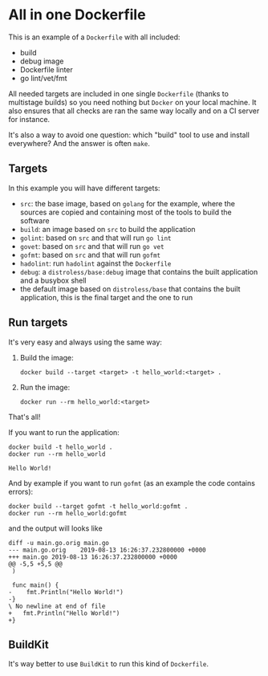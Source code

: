 # All in one Dockerfile

This is an example of a `Dockerfile` with all included:

- build
- debug image
- Dockerfile linter
- go lint/vet/fmt

All needed targets are included in one single `Dockerfile` (thanks to multistage builds) so you need nothing but `Docker` on your local machine. It also ensures that all checks are ran the same way locally and on a CI server for instance.

It's also a way to avoid one question: which "build" tool to use and install everywhere? And the answer is often `make`.

## Targets

In this example you will have different targets:

- `src`: the base image, based on `golang` for the example, where the sources are copied and containing most of the tools to build the software
- `build`: an image based on `src` to build the application
- `golint`: based on `src` and that will run `go lint`
- `govet`: based on `src` and that will run `go vet`
- `gofmt`: based on `src` and that will run `gofmt`
- `hadolint`: run `hadolint` against the `Dockerfile`
- `debug`: a `distroless/base:debug` image that contains the built application and a busybox shell
- the default image based on `distroless/base` that contains the built application, this is the final target and the one to run

## Run targets

It's very easy and always using the same way:

1. Build the image:

    ```shell
    docker build --target <target> -t hello_world:<target> .
    ```

2. Run the image:

    ```shell
    docker run --rm hello_world:<target>
    ```

That's all!

If you want to run the application:

```shell
docker build -t hello_world .
docker run --rm hello_world
```

    Hello World!

And by example if you want to run `gofmt` (as an example the code contains errors):

```shell
docker build --target gofmt -t hello_world:gofmt .
docker run --rm hello_world:gofmt
```

and the output will looks like

    diff -u main.go.orig main.go
    --- main.go.orig	2019-08-13 16:26:37.232800000 +0000
    +++ main.go	2019-08-13 16:26:37.232800000 +0000
    @@ -5,5 +5,5 @@
     )
    
     func main() {
    -	 fmt.Println("Hello World!")
    -}
    \ No newline at end of file
    +	fmt.Println("Hello World!")
    +}

## BuildKit

It's way better to use `BuildKit` to run this kind of `Dockerfile`.
